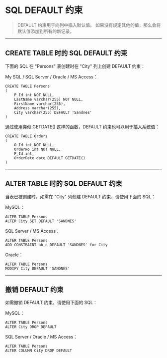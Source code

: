# SQL DEFAULT 约束
> DEFAULT 约束用于向列中插入默认值。    如果没有规定其他的值，那么会将默认值添加到所有的新记录。
---
## CREATE TABLE 时的 SQL DEFAULT 约束
下面的 SQL 在 "Persons" 表创建时在 "City" 列上创建 DEFAULT 约束：

My SQL / SQL Server / Oracle / MS Access：
```
CREATE TABLE Persons
(
    P_Id int NOT NULL,
    LastName varchar(255) NOT NULL,
    FirstName varchar(255),
    Address varchar(255),
    City varchar(255) DEFAULT 'Sandnes'
)
```
通过使用类似 GETDATE() 这样的函数，DEFAULT 约束也可以用于插入系统值：
```
CREATE TABLE Orders
(
    O_Id int NOT NULL,
    OrderNo int NOT NULL,
    P_Id int,
    OrderDate date DEFAULT GETDATE()
)
```
---
## ALTER TABLE 时的 SQL DEFAULT 约束
当表已被创建时，如需在 "City" 列创建 DEFAULT 约束，请使用下面的 SQL：

MySQL：
```
ALTER TABLE Persons
ALTER City SET DEFAULT 'SANDNES'
```
SQL Server / MS Access：
```
ALTER TABLE Persons
ADD CONSTRAINT ab_c DEFAULT 'SANDNES' for City
```
Oracle：
```
ALTER TABLE Persons
MODIFY City DEFAULT 'SANDNES'
```
---
## 撤销 DEFAULT 约束
如需撤销 DEFAULT 约束，请使用下面的 SQL：

MySQL：
```
ALTER TABLE Persons
ALTER City DROP DEFAULT
```
SQL Server / Oracle / MS Access：
```
ALTER TABLE Persons
ALTER COLUMN City DROP DEFAULT
``` 